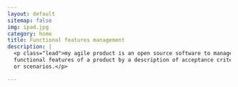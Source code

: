 ```yaml
---
layout: default
sitemap: false
img: ipad.jpg
category: home
title: Functional features management
description: |
  <p class="lead">my agile product is an open source software to manage 
  functional features of a product by a description of acceptance criteria 
  or scenarios.</p>

---
```

